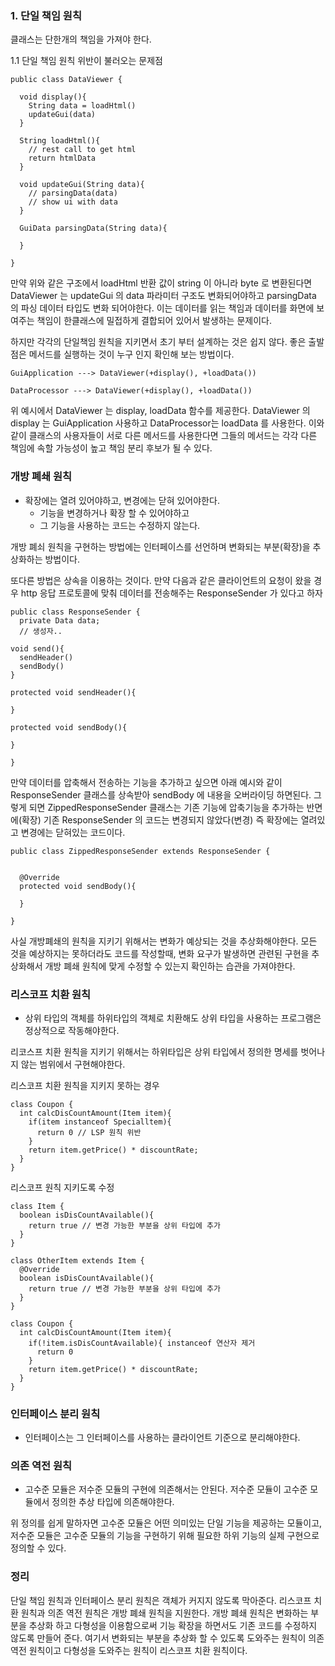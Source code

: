 ### 1. 단일 책임 원칙

클래스는 단한개의 책임을 가져야 한다.

1.1 단일 책임 원칙 위반이 불러오는 문제점

```
public class DataViewer {

  void display(){
    String data = loadHtml()
    updateGui(data)
  }

  String loadHtml(){
    // rest call to get html
    return htmlData
  }

  void updateGui(String data){
    // parsingData(data)
    // show ui with data
  }

  GuiData parsingData(String data){

  }

}
```

만약 위와 같은 구조에서 loadHtml 반환 값이 string 이 아니라 byte 로 변환된다면 DataViewer 는 updateGui 의 data 파라미터 구조도 변화되어야하고 parsingData 의 파싱 데이터 타입도 변화 되어야한다. 이는 데이터를 읽는 책임과 데이터를 화면에 보여주는 책임이 한클래스에 밀접하게 결합되어 있어서 발생하는 문제이다.

하지만 각각의 단일책임 원칙을 지키면서 초기 부터 설계하는 것은 쉽지 않다. 좋은 출발점은 메서드를 실행하는 것이 누구 인지 확인해 보는 방법이다.

```
GuiApplication ---> DataViewer(+display(), +loadData())

DataProcessor ---> DataViewer(+display(), +loadData())
```

위 예시에서 DataViewer 는 display, loadData 함수를 제공한다.
DataViewer 의 display 는 GuiApplication 사용하고 DataProcessor는 loadData 를 사용한다. 이와 같이 클래스의 사용자들이 서로 다른 메서드를 사용한다면 그들의 메서드는 각각 다른 책임에 속할 가능성이 높고 책임 분리 후보가 될 수 있다.

### 개방 폐쇄 원칙

- 확장에는 열려 있어야하고, 변경에는 닫혀 있어야한다.
  - 기능을 변경하거나 확장 할 수 있어야하고
  - 그 기능을 사용하는 코드는 수정하지 않는다.

개방 폐쇠 원칙을 구현하는 방법에는 인터페이스를 선언하며 변화되는 부분(확장)을 추상화하는 방법이다.

또다른 방법은 상속을 이용하는 것이다.
만약 다음과 같은 클라이언트의 요청이 왔을 경우 http 응답 프로토콜에 맞춰 데이터를 전송해주는 ResponseSender 가 있다고 하자

```
public class ResponseSender {
  private Data data;
  // 생성자..

void send(){
  sendHeader()
  sendBody()
}

protected void sendHeader(){

}

protected void sendBody(){

}

}
```

만약 데이터를 압축해서 전송하는 기능을 추가하고 싶으면 아래 예시와 같이 ResponseSender 클래스를 상속받아 sendBody 에 내용을 오버라이딩 하면된다. 그렇게 되면 ZippedResponseSender 클래스는 기존 기능에 압축기능을 추가하는 반면에(확장) 기존 ResponseSender 의 코드는 변경되지 않았다(변경) 즉 확장에는 열려있고 변경에는 닫혀있는 코드이다.

```
public class ZippedResponseSender extends ResponseSender {


  @Override
  protected void sendBody(){

  }

}

```

사실 개방폐쇄의 원칙을 지키기 위해서는 변화가 예상되는 것을 추상화해야한다. 모든 것을 예상하지는 못하더라도 코드를 작성할때, 변화 요구가 발생하면 관련된 구현을 추상화해서 개방 폐쇄 원칙에 맞게 수정할 수 있는지 확인하는 습관을 가져야한다.

### 리스코프 치환 원칙

- 상위 타입의 객체를 하위타입의 객체로 치환해도 상위 타입을 사용하는 프로그램은 정상적으로 작동해야한다.

리코스프 치환 원칙을 지키기 위해서는 하위타입은 상위 타입에서 정의한 명세를 벗어나지 않는 범위에서 구현해야한다.

리스코프 치환 원칙을 지키지 못하는 경우

```
class Coupon {
  int calcDisCountAmount(Item item){
    if(item instanceof Specialltem){
      return 0 // LSP 원칙 위반
    }
    return item.getPrice() * discountRate;
  }
}
```

리스코프 원칙 지키도록 수정

```
class Item {
  boolean isDisCountAvailable(){
    return true // 변경 가능한 부분을 상위 타입에 추가
  }
}

class OtherItem extends Item {
  @Override
  boolean isDisCountAvailable(){
    return true // 변경 가능한 부분을 상위 타입에 추가
  }
}

class Coupon {
  int calcDisCountAmount(Item item){
    if(!item.isDisCountAvailable){ instanceof 연산자 제거
      return 0
    }
    return item.getPrice() * discountRate;
  }
}

```

### 인터페이스 분리 원칙

- 인터페이스는 그 인터페이스를 사용하는 클라이언트 기준으로 분리해야한다.

### 의존 역전 원칙

- 고수준 모듈은 저수준 모듈의 구현에 의존해서는 안된다. 저수준 모듈이 고수준 모듈에서 정의한 추상 타입에 의존해야한다.

위 정의를 쉽게 말하자면 고수준 모듈은 어떤 의미있는 단일 기능을 제공하는 모듈이고, 저수준 모듈은 고수준 모듈의 기능을 구현하기 위해 필요한 하위 기능의 실제 구현으로 정의할 수 있다.

### 정리

단일 책임 원칙과 인터페이스 분리 원칙은 객체가 커지지 않도록 막아준다.
리스코프 치환 원칙과 의존 역전 원칙은 개방 폐쇄 원칙을 지원한다. 개방 폐쇄 원칙은 변화하는 부분을 추상화 하고 다형성을 이용함으로써 기능 확장을 하면서도 기존 코드를 수정하지 않도록 만들어 준다. 여기서 변화되는 부분을 추상화 할 수 있도록 도와주는 원칙이 의존 역전 원칙이고 다형성을 도와주는 원칙이 리스코프 치환 원칙이다.
